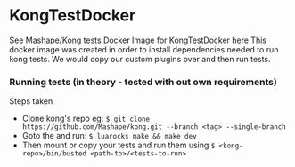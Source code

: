 # KongTestDocker
See [Mashape/Kong tests](https://github.com/Mashape/kong/blob/master/README.md#tests)
Docker Image for KongTestDocker [here](https://hub.docker.com/r/vl4d/test_kong)
This docker image was created in order to install dependencies needed to run kong tests.
We would copy our custom plugins over and then run tests.

### Running tests (in theory - tested with out own requirements)
Steps taken
- Clone kong's repo eg: ```$ git clone https://github.com/Mashape/kong.git --branch <tag> --single-branch ```
- Goto the <kong-repo> and run: ```$ luarocks make && make dev ```
- Then mount or copy your tests and run them using ```$ <kong-repo>/bin/busted <path-to>/<tests-to-run> ```
 
